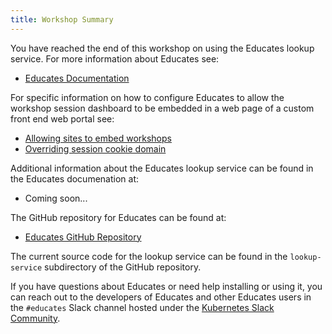 ```yaml
---
title: Workshop Summary
---
```


You have reached the end of this workshop on using the Educates lookup service.
For more information about Educates see:

* [Educates Documentation](https://docs.educates.dev)

For specific information on how to configure Educates to allow the workshop
session dashboard to be embedded in a web page of a custom front end web portal
see:

* [Allowing sites to embed workshops](https://docs.educates.dev/installation-guides/configuration-settings#allowing-sites-to-embed-workshops)
* [Overriding session cookie domain](https://docs.educates.dev/installation-guides/configuration-settings#overriding-session-cookie-domain)

Additional information about the Educates lookup service can be found in the
Educates documenation at:

* Coming soon...

The GitHub repository for Educates can be found at:

* [Educates GitHub Repository](https://github.com/vmware-tanzu-labs/educates-training-platform)

The current source code for the lookup service can be found in the
`lookup-service` subdirectory of the GitHub repository.

If you have questions about Educates or need help installing or using it, you
can reach out to the developers of Educates and other Educates users in the
`#educates` Slack channel hosted under the [Kubernetes Slack
Community](https://kubernetes.slack.com/).
